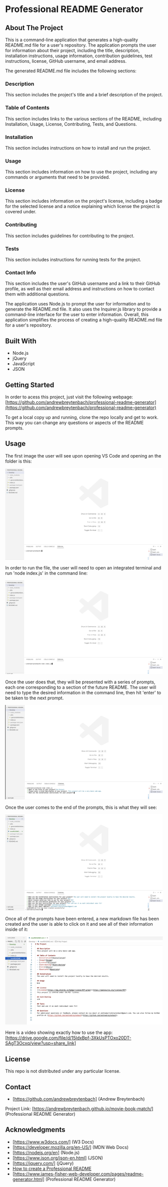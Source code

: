 # Professional README Generator 

## About The Project

This is a command-line application that generates a high-quality README.md file for a user's repository. The application prompts the user for information about their project, including the title, description, installation instructions, usage information, contribution guidelines, test instructions, license, GitHub username, and email address.

The generated README.md file includes the following sections:

### Description
This section includes the project's title and a brief description of the project.

### Table of Contents
This section includes links to the various sections of the README, including Installation, Usage, License, Contributing, Tests, and Questions.

### Installation
This section includes instructions on how to install and run the project.

### Usage
This section includes information on how to use the project, including any commands or arguments that need to be provided.

### License
This section includes information on the project's license, including a badge for the selected license and a notice explaining which license the project is covered under.

### Contributing
This section includes guidelines for contributing to the project.

### Tests
This section includes instructions for running tests for the project.

### Contact Info
This section includes the user's GitHub username and a link to their GitHub profile, as well as their email address and instructions on how to contact them with additional questions.

The application uses Node.js to prompt the user for information and to generate the README.md file. It also uses the Inquirer.js library to provide a command-line interface for the user to enter information. Overall, this application simplifies the process of creating a high-quality README.md file for a user's repository.

## Built With

* Node.js
* jQuery
* JavaScript
* JSON


## Getting Started

In order to acess this project, just visit the following webpage: [https://github.com/andrewbreytenbach/professional-readme-generator](https://github.com/andrewbreytenbach/professional-readme-generator)

To get a local copy up and running, clone the repo locally and get to work. This way you can change any questions or aspects of the README prompts. 

## Usage

The first image the user will see upon opening VS Code and opening an the folder is this:

![Start Page](/images/StartPage.png "Start Page")

In order to run the file, the user will need to open an integrated terminal and run 'node index.js' in the command line: 

![Terminal](/images/terminal.png "Terminal")

Once the user does that, they will be presented with a series of prompts, each one corresponding to a section of the future README. The user will need to type the desired information in the command line, then hit 'enter' to be taken to the next prompt.

![Prompts](/images/prompts.png "Prompts")

Once the user comes to the end of the prompts, this is what they will see:

![End Prompts](/images/EndPrompts.png "End Prompts")

Once all of the prompts have been entered, a new markdown file has been created and the user is able to click on it and see all of their information inside of it:

![New README](/images/newREADME.png "New README")

Here is a video showing exactly how to use the app: [https://drive.google.com/file/d/15ldxBpf-3XkUsPTOxo20DT-SAgT3Ocxq/view?usp=share_link]



## License

This repo is not distributed under any particular license. 

## Contact

* [https://github.com/andrewbreytenbach] (Andrew Breytenbach) 

Project Link: [https://andrewbreytenbach.github.io/movie-book-match/] (Professional README Generator)

## Acknowledgments

* [https://www.w3docs.com/] (W3 Docs)
* [https://developer.mozilla.org/en-US/] (MDN Web Docs)
* [https://nodejs.org/en] (Node.js)
* [https://www.json.org/json-en.html] (JSON)
* [https://jquery.com/] (jQuery)
* [How to create a Professional README](https://coding-boot-camp.github.io/full-stack/github/professional-readme-guide)
* [https://www.james-fisher-web-developer.com/pages/readme-generator.html] (Professional README Generator)


